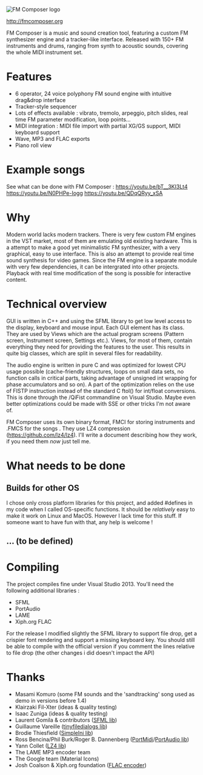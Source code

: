 ![FM Composer logo](http://fmcomposer.org/img/icon256.png)

http://fmcomposer.org

FM Composer is a music and sound creation tool, featuring a custom FM synthesizer engine and a tracker-like interface.
Released with 150+ FM instruments and drums, ranging from synth to acoustic sounds, covering the whole MIDI instrument set.

# Features
- 6 operator, 24 voice polyphony FM sound engine with intuitive drag&drop interface
- Tracker-style sequencer
- Lots of effects available : vibrato, tremolo, arpeggio, pitch slides, real time FM parameter modification, loop points...
- MIDI integration : MIDI file import with partial XG/GS support, MIDI keyboard support
- Wave, MP3 and FLAC exports
- Piano roll view

# Example songs
See what can be done with FM Composer :
https://youtu.be/bT__3KI3Lt4
https://youtu.be/N0PHPe-Iogg
https://youtu.be/QDqQRyy_xSA

# Why
Modern world lacks modern trackers. There is very few custom FM engines in the VST market, most of them are emulating old existing hardware.
This is a attempt to make a good yet minimalistic FM synthesizer, with a very graphical, easy to use interface.
This is also an attempt to provide real time sound synthesis for video games. Since the FM engine is a separate module with very few dependencies, it can be intergrated into other projects. Playback with real time modification of the song is possible for interactive content.

# Technical overview
GUI is written in C++ and using the SFML library to get low level access to the display, keyboard and mouse input. Each GUI element has its class. They are used by Views which are the actual program screens (Pattern screen, Instrument screen, Settings etc.). Views, for most of them, contain everything they need for providing the features to the user. This results in quite big classes, which are split in several files for readability.

The audio engine is written in pure C and was optimized for lowest CPU usage possible (cache-friendly structures, loops on small data sets, no function calls in critical parts, taking advantage of unsigned int wrapping for phase accumulators and so on). A part of the optimization relies on the use of FISTP instruction instead of the standard C ftol() for int/float conversions. This is done through the /QiFist commandline on Visual Studio. Maybe even better optimizations could be made with SSE or other tricks I'm not aware of.

FM Composer uses its own binary format, FMCI for storing instruments and .FMCS for the songs . They use LZ4 compression (https://github.com/lz4/lz4). I'll write a document describing how they work, if you need them *now* just tell me.

# What needs to be done

## Builds for other OS
I chose only cross platform libraries for this project, and added #defines in my code when I called OS-specific functions. It should be *relatively* easy to make it work on Linux and MacOS. However I lack time for this stuff. If someone want to have fun with that, any help is welcome !

## ... (to be defined)

# Compiling
The project compiles fine under Visual Studio 2013. You'll need the following additional libraries :
- SFML
- PortAudio
- LAME
- Xiph.org FLAC

For the release I modified slightly the SFML library to support file drop, get a crispier font rendering and support a missing keyboard key. You should still be able to compile with the official version if you comment the lines relative to file drop (the other changes i did doesn't impact the API)

# Thanks

- Masami Komuro (some FM sounds and the 'sandtracking' song used as demo in versions before 1.4)
- Klairzaki Fil-Xter (ideas & quality testing)
- Isaac Zuniga (ideas & quality testing)
- Laurent Gomila & contributors ([SFML lib](https://www.sfml-dev.org/))
- Guillaume Vareille ([tinyfiledialogs lib](https://sourceforge.net/projects/tinyfiledialogs/))
- Brodie Thiesfield ([SimpleIni lib](https://github.com/brofield/simpleini))
- Ross Bencina/Phil Burk/Roger B. Dannenberg ([PortMidi](http://portmedia.sourceforge.net/portmidi/)/[PortAudio lib](http://portaudio.com/))
- Yann Collet ([LZ4 lib](https://github.com/lz4/lz4))
- The LAME MP3 encoder team
- The Google team (Material Icons)
- Josh Coalson & Xiph.org foundation ([FLAC encoder](https://github.com/xiph/flac))
